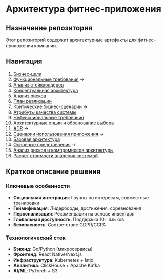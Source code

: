 # Архитектура фитнес-приложения

## Назначение репозитория

Этот репозиторий содержит архитектурные артефакты для фитнес-приложения компании.

## Навигация

1. [Бизнес-цели](./architecture/business-goals.md)
2. [Функциональные требования](./architecture/functional-requirements/README.md) →
3. [Анализ стейкхолдеров](./architecture/stakeholder-analysis.md)
4. [Концептуальная архитектура](.//conceptual-architecture.md)
5. [Анализ рисков](./architecture/implementation-risks.md)
6. [План реализации](./architecture/development-plan.md)
7. [Критические бизнес-сценарии](./architecture/critical-business-processes/README.md) →
8. [Атрибуты качества системы](./architecture/quality-attributes.md)
9. [Нефункциональные требования](.//non-functional-requirements.md)
10. [Архитектурные опции и обоснование выбора](./architecture/architectural-options.md)
11. [ADR](./adr/README.md) →
12. [Сценарии использования приложения](./architecture/application-usage-scenarios/README.md) →
13. [Базовая архитектура](./architecture/basic-architecture.md)
14. [Основные представления](./architecture/basic-presentations/README.md) →
15. [Анализ рисков и компромиссов архитектуры](./architecture/risks-and-trade-offs-analysis.md)
16. [Расчёт стоимости владения системой ](./architecture/cost-of-owning.md)

## Краткое описание решения

### Ключевые особенности

- **Социальная интеграция**: Группы по интересам, совместные тренировки
- **Геймификация**: Лидерборды, достижения, соревнования
- **Персонализация**: Рекомендации на основе инвентаря
- **Глобальная доступность**: Поддержка 10+ языков
- **Безопасность**: Соответствие GDPR/CCPA

### Технологический стек

- **Бэкенд**: Go/Python (микросервисы)
- **Фронтенд**: React Native/Next.js
- **Инфраструктура**: Kubernetes + Istio
- **Аналитика**: ClickHouse + Apache Kafka
- **AI/ML**: PyTorch + S3
